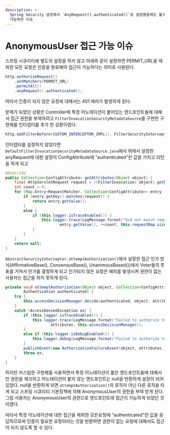 ```yaml
---
description: >-
  Spring Security 설정에서 `AnyRequest().authenticated()`로 설정했음에도 불구하고 엔드포인트에 접근이
  가능하던 이슈
---
```


# AnonymousUser 접근 가능 이슈

스프링 시큐리티에 별도의 설정을 하지 않고  아래와 같이 설정하면 PERMIT\_URL을 제외한 모든 요청은 인증을 완료해야 접근이 가능하다는 의미로 사용된다.

```java
http.authorizeRequest()
    .antMatchers(PERMIT_URL)
    .permitAll()
    .anyRequest().authenticated();
```

따라서 인증이 되지 않은 요청에 대해서는 401 에러가 발생하게 된다.

문제가 되었던 상황은 Controller에 특정 어노테이션이 붙어있는 엔드포인트들에 대해서 접근 권한을 부여하려고 `FilterInvocationSecurityMetadataSource`를 구현한 구현체를 인터셉터를 추가 한 상황이였다.

```java
http.addFilterBefore(CUSTOM_INTERCEPTOR_IMPL(), FilterSecurityInterceptor.class)
```

인터셉터를 설정하지 않았다면 `DefaultFilterInvocationSecurityMetadataSource.java`에서  위에서 설정한 anyRequest에 대한 설정이 ConfigAttribute에 "authenticated"란 값을 가지고 리턴을 하게 되고&#x20;

```java
@Override
public Collection<ConfigAttribute> getAttributes(Object object) {
	final HttpServletRequest request = ((FilterInvocation) object).getRequest();
	int count = 0;
	for (Map.Entry<RequestMatcher, Collection<ConfigAttribute>> entry : this.requestMap.entrySet()) {
		if (entry.getKey().matches(request)) {
			return entry.getValue();
		}
		else {
			if (this.logger.isTraceEnabled()) {
				this.logger.trace(LogMessage.format("Did not match request to %s - %s (%d/%d)", entry.getKey(),
						entry.getValue(), ++count, this.requestMap.size()));
			}
		}
	}
	return null;
}
```

`AbstractSecurityInterceptor.attemptAuthorization()`에서 설정한 접근 인가 방식(AffirmativeBase(), ConsensusBase(), UnanimousBased())에서 Voter들의 투표를 거쳐서 인가를 결정하게 되고 인가되지 않은 요청은 예외를 발생시켜 권한이 없는 사용자는 접근을 하지 못하게 된다.

```java
private void attemptAuthorization(Object object, Collection<ConfigAttribute> attributes,
		Authentication authenticated) {
	try {
		this.accessDecisionManager.decide(authenticated, object, attributes);
	}
	catch (AccessDeniedException ex) {
		if (this.logger.isTraceEnabled()) {
			this.logger.trace(LogMessage.format("Failed to authorize %s with attributes %s using %s", object,
					attributes, this.accessDecisionManager));
		}
		else if (this.logger.isDebugEnabled()) {
			this.logger.debug(LogMessage.format("Failed to authorize %s with attributes %s", object, attributes));
		}
		publishEvent(new AuthorizationFailureEvent(object, attributes, authenticated, ex));
		throw ex;
	}
}
```



하지만 커스텀한 구현체를 사용하면서 특정 어노테이션이 붙은 엔드포인트들에 대해서만 권한을 체크하고 어노테이션이 붙지 않는 엔드포인트는 null을 반환하게 설정이 되어 있었다.  null을 반환하게 되면 `attemptAuthorization()`의 로직이 아닌 다른 로직을 타게 되고 스프링 시큐리티 기본정책에 의해 AnonymousUser의 권한을 부여 받게 된다. 그럼 사용자는 AnonymousUser의 권한으로 엔드포인트에 접근이 가능하게 되었던 것이였다.

따라서 특정 어노테이션에 대한 접근을 제외한 모든요청에 "authenticated"란 값을 응답하므로써 인증이 필요한 요청이라는 것을 반환하면 권한이 없는 요청에 대해서도 접근이 되지 않도록 할 수 있다.

